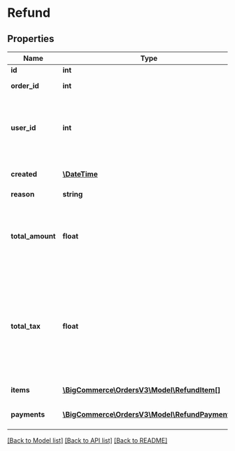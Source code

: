 # Refund

## Properties
Name | Type | Description | Notes
------------ | ------------- | ------------- | -------------
**id** | **int** | Refund resource ID | [optional] 
**order_id** | **int** | Reference to order id | [optional] 
**user_id** | **int** | Reference to the user&#x27;s id who create this refund. This is automatically populated by BigCommerce. | [optional] 
**created** | [**\DateTime**](\DateTime.md) | Timestamp of when this refund was created | [optional] 
**reason** | **string** | Reason for refund | [optional] 
**total_amount** | **float** | A non-negative 2 decimal place rounded value that represents that amount that can be charged/refunded via payment providers | [optional] 
**total_tax** | **float** | Total tax amount refunded back to shopper. Note: order_level_amount does not affect tax liability. This can be negative amount indicating we have collected tax by virtue of refunding less to the customer | [optional] 
**items** | [**\BigCommerce\OrdersV3\Model\RefundItem[]**](RefundItem.md) | Array of items refunded | [optional] 
**payments** | [**\BigCommerce\OrdersV3\Model\RefundPayment[]**](RefundPayment.md) | An array of refund payments made to payment providers | [optional] 

[[Back to Model list]](../../README.md#documentation-for-models) [[Back to API list]](../../README.md#documentation-for-api-endpoints) [[Back to README]](../../README.md)

